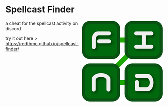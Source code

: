 # Spellcast Finder
<img align="right" src="resources/spellcast-finder.svg" alt="Icon"/>

a cheat for the spellcast activity on discord

try it out here > https://redthmc.github.io/spellcast-finder/
